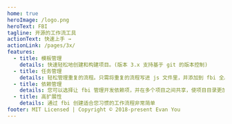 ```yaml
---
home: true
heroImage: /logo.png
heroText: FBI
tagline: 开源的工作流工具
actionText: 快速上手 →
actionLink: /pages/3x/
features:
  - title: 模板管理
    details: 快速轻松地创建和构建项目。(版本 3.x 支持基于 git 的版本控制)
  - title: 任务管理
    details: 轻松管理重复的流程。只需将重复的流程写进 js 文件里，并添加到 fbi 全局即可
  - title: 依赖管理
    details: 您可以选择让 fbi 管理开发依赖项，并在多个项目之间共享，使项目目录更加简洁
  - title: 高扩展性
    details: 通过 fbi 创建适合您习惯的工作流程非常简单
footer: MIT Licensed | Copyright © 2018-present Evan You
---
```

